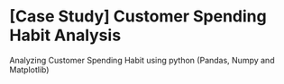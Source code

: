 # [Case Study] Customer Spending Habit Analysis
Analyzing Customer Spending Habit using python (Pandas, Numpy and Matplotlib)
